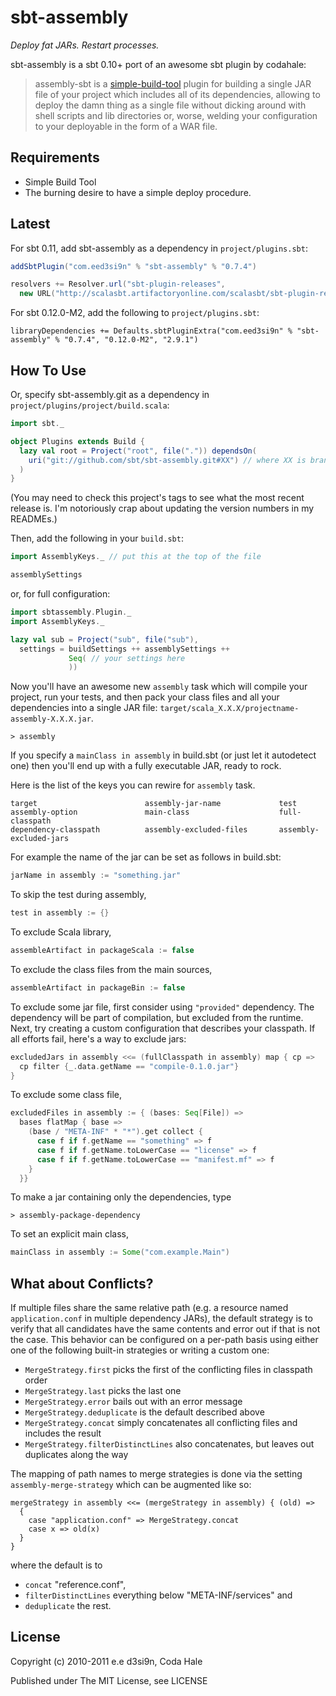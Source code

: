 sbt-assembly
============

*Deploy fat JARs. Restart processes.*

sbt-assembly is a sbt 0.10+ port of an awesome sbt plugin by codahale:

> assembly-sbt is a [simple-build-tool](http://code.google.com/p/simple-build-tool/)
plugin for building a single JAR file of your project which includes all of its
dependencies, allowing to deploy the damn thing as a single file without dicking
around with shell scripts and lib directories or, worse, welding your
configuration to your deployable in the form of a WAR file.

Requirements
------------

* Simple Build Tool
* The burning desire to have a simple deploy procedure.

Latest
------

For sbt 0.11, add sbt-assembly as a dependency in `project/plugins.sbt`:

```scala
addSbtPlugin("com.eed3si9n" % "sbt-assembly" % "0.7.4")

resolvers += Resolver.url("sbt-plugin-releases",
  new URL("http://scalasbt.artifactoryonline.com/scalasbt/sbt-plugin-releases/"))(Resolver.ivyStylePatterns)
```

For sbt 0.12.0-M2, add the following to `project/plugins.sbt`:

```
libraryDependencies += Defaults.sbtPluginExtra("com.eed3si9n" % "sbt-assembly" % "0.7.4", "0.12.0-M2", "2.9.1")
```

How To Use
----------

Or, specify sbt-assembly.git as a dependency in `project/plugins/project/build.scala`:

```scala
import sbt._

object Plugins extends Build {
  lazy val root = Project("root", file(".")) dependsOn(
    uri("git://github.com/sbt/sbt-assembly.git#XX") // where XX is branch
  )
}
```

(You may need to check this project's tags to see what the most recent release
is. I'm notoriously crap about updating the version numbers in my READMEs.)

Then, add the following in your `build.sbt`:

```scala
import AssemblyKeys._ // put this at the top of the file

assemblySettings
```

or, for full configuration:

```scala
import sbtassembly.Plugin._
import AssemblyKeys._

lazy val sub = Project("sub", file("sub"),
  settings = buildSettings ++ assemblySettings ++
             Seq( // your settings here
             ))
```

Now you'll have an awesome new `assembly` task which will compile your project,
run your tests, and then pack your class files and all your dependencies into a
single JAR file: `target/scala_X.X.X/projectname-assembly-X.X.X.jar`.

    > assembly

If you specify a `mainClass in assembly` in build.sbt (or just let it autodetect
one) then you'll end up with a fully executable JAR, ready to rock.

Here is the list of the keys you can rewire for `assembly` task.

    target                        assembly-jar-name             test
    assembly-option               main-class                    full-classpath
    dependency-classpath          assembly-excluded-files       assembly-excluded-jars

For example the name of the jar can be set as follows in build.sbt:

```scala
jarName in assembly := "something.jar"
```

To skip the test during assembly,

```scala
test in assembly := {}
```

To exclude Scala library,

```scala
assembleArtifact in packageScala := false
```

To exclude the class files from the main sources,

```scala
assembleArtifact in packageBin := false
```

To exclude some jar file, first consider using `"provided"` dependency. The dependency will be part of compilation, but excluded from the runtime. Next, try creating a custom configuration that describes your classpath. If all efforts fail, here's a way to exclude jars:

```scala
excludedJars in assembly <<= (fullClasspath in assembly) map { cp => 
  cp filter {_.data.getName == "compile-0.1.0.jar"}
}
```

To exclude some class file,

```scala
excludedFiles in assembly := { (bases: Seq[File]) =>
  bases flatMap { base =>
    (base / "META-INF" * "*").get collect {
      case f if f.getName == "something" => f
      case f if f.getName.toLowerCase == "license" => f
      case f if f.getName.toLowerCase == "manifest.mf" => f
    }
  }}
```

To make a jar containing only the dependencies, type

    > assembly-package-dependency

To set an explicit main class,

```scala
mainClass in assembly := Some("com.example.Main")
```

What about Conflicts?
---------------------

If multiple files share the same relative path (e.g. a resource named
`application.conf` in multiple dependency JARs), the default strategy is to
verify that all candidates have the same contents and error out if that is not
the case. This behavior can be configured on a per-path basis using either one
of the following built-in strategies or writing a custom one:

* `MergeStrategy.first` picks the first of the conflicting files in classpath order
* `MergeStrategy.last` picks the last one
* `MergeStrategy.error` bails out with an error message
* `MergeStrategy.deduplicate` is the default described above
* `MergeStrategy.concat` simply concatenates all conflicting files and includes the result
* `MergeStrategy.filterDistinctLines` also concatenates, but leaves out duplicates along the way

The mapping of path names to merge strategies is done via the setting
`assembly-merge-strategy` which can be augmented like so:

```
mergeStrategy in assembly <<= (mergeStrategy in assembly) { (old) =>
  {
    case "application.conf" => MergeStrategy.concat
    case x => old(x)
  }
}
```

where the default is to

* `concat` "reference.conf",
* `filterDistinctLines` everything below "META-INF/services" and
* `deduplicate` the rest.

License
-------

Copyright (c) 2010-2011 e.e d3si9n, Coda Hale

Published under The MIT License, see LICENSE

